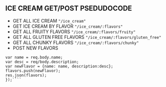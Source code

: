 
## ICE CREAM GET/POST PSEDUDOCODE

- GET ALL ICE CREAM ``"/ice_cream"``
- GET ICE CREAM BY FLAVOR ``"/ice_cream/:flavors"``
- GET ALL FRUITY FLAVORS ``"/ice_cream/:flavors/fruity"``
- GET ALL GLUTEN FREE FLAVORS ``"/ice_cream/:flavors/gluten_free"``
- GET ALL CHUNKY FLAVORS ``"/ice_cream/:flavors/chunky"``
- POST NEW FLAVORS
````"api.post('api/ice_cream/:flavors", function flavorsCreate(req, res){
var name = req.body.name;
var desc = req/body.description;
var newFlavor = {name: name, description:desc};
flavors.push(newFlavor);
res.json(flavors);
});````
